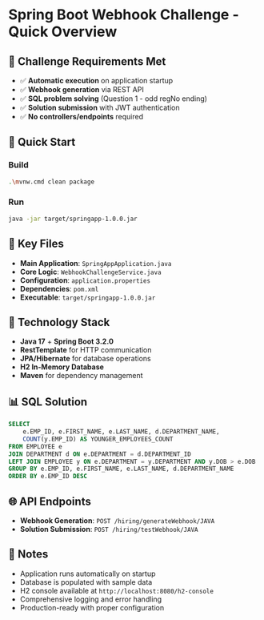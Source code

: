 # Spring Boot Webhook Challenge - Quick Overview

## 🎯 Challenge Requirements Met
- ✅ **Automatic execution** on application startup
- ✅ **Webhook generation** via REST API
- ✅ **SQL problem solving** (Question 1 - odd regNo ending)
- ✅ **Solution submission** with JWT authentication
- ✅ **No controllers/endpoints** required

## 🚀 Quick Start

### Build
```bash
.\mvnw.cmd clean package
```

### Run
```bash
java -jar target/springapp-1.0.0.jar
```

## 📁 Key Files
- **Main Application**: `SpringAppApplication.java`
- **Core Logic**: `WebhookChallengeService.java`
- **Configuration**: `application.properties`
- **Dependencies**: `pom.xml`
- **Executable**: `target/springapp-1.0.0.jar`

## 🔧 Technology Stack
- **Java 17** + **Spring Boot 3.2.0**
- **RestTemplate** for HTTP communication
- **JPA/Hibernate** for database operations
- **H2 In-Memory Database**
- **Maven** for dependency management

## 📊 SQL Solution
```sql
SELECT 
    e.EMP_ID, e.FIRST_NAME, e.LAST_NAME, d.DEPARTMENT_NAME,
    COUNT(y.EMP_ID) AS YOUNGER_EMPLOYEES_COUNT
FROM EMPLOYEE e
JOIN DEPARTMENT d ON e.DEPARTMENT = d.DEPARTMENT_ID
LEFT JOIN EMPLOYEE y ON e.DEPARTMENT = y.DEPARTMENT AND y.DOB > e.DOB
GROUP BY e.EMP_ID, e.FIRST_NAME, e.LAST_NAME, d.DEPARTMENT_NAME
ORDER BY e.EMP_ID DESC
```

## 🌐 API Endpoints
- **Webhook Generation**: `POST /hiring/generateWebhook/JAVA`
- **Solution Submission**: `POST /hiring/testWebhook/JAVA`

## 📝 Notes
- Application runs automatically on startup
- Database is populated with sample data
- H2 console available at `http://localhost:8080/h2-console`
- Comprehensive logging and error handling
- Production-ready with proper configuration
